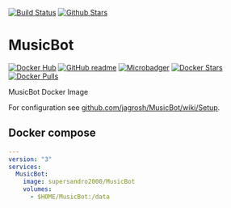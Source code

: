 [![Build Status](https://img.shields.io/travis/SuperSandro2000/docker-images.svg?maxAge=3600)](https://travis-ci.org/SuperSandro2000/docker-images)
[![Github Stars](https://img.shields.io/github/stars/supersandro2000/docker-images.svg?maxAge=3600&label=Stars)](https://github.com/SuperSandro2000/docker-images)

# MusicBot

[![Docker Hub](https://img.shields.io/badge/Docker-hub-blue.svg)](https://hub.docker.com/r/supersandro2000/musicbot/)
[![GitHub readme](https://img.shields.io/badge/GitHub-readme-blue.svg)](https://github.com/SuperSandro2000/docker-images/blob/master/musicbot/README.md)
[![Microbadger](https://images.microbadger.com/badges/image/supersandro2000/musicbot.svg)](https://microbadger.com/images/supersandro2000/musicbot)
[![Docker Stars](https://img.shields.io/docker/stars/supersandro2000/musicbot.svg?maxAge=3600)](https://hub.docker.com/r/supersandro2000/musicbot/)
[![Docker Pulls](https://img.shields.io/docker/pulls/supersandro2000/musicbot.svg?maxAge=3600)](https://hub.docker.com/r/supersandro2000/musicbot/)

MusicBot Docker Image

For configuration see [github.com/jagrosh/MusicBot/wiki/Setup](https://github.com/jagrosh/MusicBot/wiki/Setup).

## Docker compose

````yaml
---
version: "3"
services:
  MusicBot:
    image: supersandro2000/MusicBot
    volumes:
      - $HOME/MusicBot:/data
````
